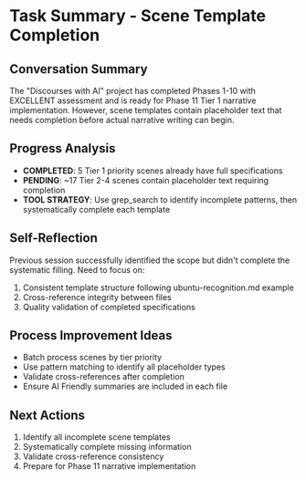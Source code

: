 # Task Summary - Scene Template Completion

## Conversation Summary
The "Discourses with AI" project has completed Phases 1-10 with EXCELLENT assessment and is ready for Phase 11 Tier 1 narrative implementation. However, scene templates contain placeholder text that needs completion before actual narrative writing can begin.

## Progress Analysis
- **COMPLETED**: 5 Tier 1 priority scenes already have full specifications
- **PENDING**: ~17 Tier 2-4 scenes contain placeholder text requiring completion
- **TOOL STRATEGY**: Use grep_search to identify incomplete patterns, then systematically complete each template

## Self-Reflection
Previous session successfully identified the scope but didn't complete the systematic filling. Need to focus on:
1. Consistent template structure following ubuntu-recognition.md example
2. Cross-reference integrity between files
3. Quality validation of completed specifications

## Process Improvement Ideas
- Batch process scenes by tier priority
- Use pattern matching to identify all placeholder types
- Validate cross-references after completion
- Ensure AI Friendly summaries are included in each file

## Next Actions
1. Identify all incomplete scene templates
2. Systematically complete missing information
3. Validate cross-reference consistency
4. Prepare for Phase 11 narrative implementation
